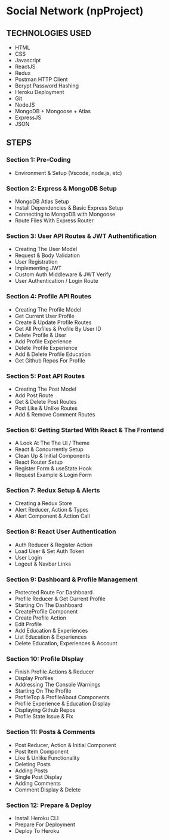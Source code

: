 # Social Network (npProject)

## TECHNOLOGIES USED

- HTML
- CSS
- Javascript
- ReactJS
- Redux
- Postman HTTP Client
- Bcrypt Password Hashing
- Heroku Deployment
- Git
- NodeJS
- MongoDB + Mongoose + Atlas
- ExpressJS
- JSON

## STEPS

### Section 1: Pre-Coding

- Environment & Setup (Vscode, node.js, etc)

### Section 2: Express & MongoDB Setup

- MongoDB Atlas Setup
- Install Dependencies & Basic Express Setup
- Connecting to MongoDB with Mongoose
- Route Files With Express Router

### Section 3: User API Routes & JWT Authentification

- Creating The User Model
- Request & Body Validation
- User Registration
- Implementing JWT
- Custom Auth Middleware & JWT Verify
- User Authentication / Login Route

### Section 4: Profile API Routes

- Creating The Profile Model
- Get Current User Profile
- Create & Update Profile Routes
- Get All Profiles & Profile By User ID
- Delete Profile & User
- Add Profile Experience
- Delete Profile Experience
- Add & Delete Profile Education
- Get Github Repos For Profile

### Section 5: Post API Routes

- Creating The Post Model
- Add Post Route
- Get & Delete Post Routes
- Post Like & Unlike Routes
- Add & Remove Comment Routes

### Section 6: Getting Started With React & The Frontend

- A Look At The The UI / Theme
- React & Concurrently Setup
- Clean Up & Initial Components
- React Router Setup
- Register Form & useState Hook
- Request Example & Login Form

### Section 7: Redux Setup & Alerts

- Creating a Redux Store
- Alert Reducer, Action & Types
- Alert Component & Action Call

### Section 8: React User Authentication

- Auth Reducer & Register Action
- Load User & Set Auth Token
- User Login
- Logout & Navbar Links

### Section 9: Dashboard & Profile Management

- Protected Route For Dashboard
- Profile Reducer & Get Current Profile
- Starting On The Dashboard
- CreateProfile Component
- Create Profile Action
- Edit Profile
- Add Education & Experiences
- List Education & Experiences
- Delete Education, Experiences & Account

### Section 10: Profile DIsplay

- Finish Profile Actions & Reducer
- Display Profiles
- Addressing The Console Warnings
- Starting On The Profile
- ProfileTop & ProfileAbout Components
- Profile Experience & Education Display
- Displaying Github Repos
- Profile State Issue & Fix

### Section 11: Posts & Comments

- Post Reducer, Action & Initial Component
- Post Item Component
- Like & Unlike Functionality
- Deleting Posts
- Adding Posts
- Single Post Display
- Adding Comments
- Comment Display & Delete

### Section 12: Prepare & Deploy

- Install Heroku CLI
- Prepare For Deployment
- Deploy To Heroku


